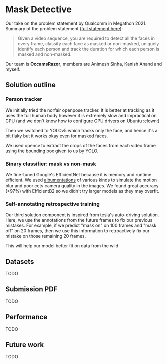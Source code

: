 # Mask Detective

Our take on the problem statement by Qualcomm in Megathon 2021. Summary of the problem statement ([full statement here](https://megathon.hackerearth.com/challenges/hackathon/megathon-draft/custom-tab/problem-statement/#Problem%20Statement)):

> Given a video sequence, you are required to detect all the faces in every frame, classify each face as masked or non-masked, uniquely identify each person and track the duration for which each person is masked and non-masked.

Our team is **OccamsRazor**, members are Animesh Sinha, Kanish Anand and myself.

## Solution outline

### Person tracker 

We initially tried the norfair openpose tracker. It is better at tracking as it uses the full human body however it is extremely slow and impractical on CPU (and we don't know how to configure GPU drivers on Ubuntu :clown:)

Then we switched to YOLOv5 which tracks only the face, and hence it's a bit flaky but it works okay even for masked faces.

We used opencv to extract the crops of the faces from each video frame using the bounding box given to us by YOLO.

### Binary classifier: mask vs non-mask

We fine-tuned Google's EfficientNet because it is memory and runtime efficient. We used [albumentations](https://github.com/albumentations-team/albumentations) of various kinds to simulate the motion blur and poor cctv camera quality in the images. We found great accuracy (>97%) with EfficientB2 so we didn't try larger models as they may overfit.


### Self-annotating retrospective training

Our third solution component is inspired from tesla's auto-driving solution. Here, we use the annotations from the future frames to fix our previous mistakes. For example, if we predict "mask on" on 100 frames and "mask off" on 20 frames, then we use this information to retroactively fix our mistake on those remaining 20 frames.

This will help our model better fit on data from the wild.

## Datasets

TODO

## Submission PDF

TODO

## Performance

TODO

## Future work

TODO
